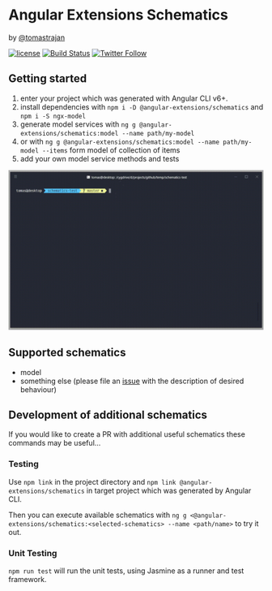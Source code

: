 # Angular Extensions Schematics
by [@tomastrajan](https://twitter.com/tomastrajan)

[![license](https://img.shields.io/github/license/angular-extensions/schematics.svg)](https://github.com/angular-extensions/schematics/blob/master/LICENSE) [![Build Status](https://travis-ci.org/angular-extensions/schematics.svg?branch=master)](https://travis-ci.org/angular-extensions/schematics) [![Twitter Follow](https://img.shields.io/twitter/follow/tomastrajan.svg?style=social&label=Follow)](https://twitter.com/tomastrajan)

## Getting started
1. enter your project which was generated with Angular CLI v6+.
2. install dependencies with `npm i -D @angular-extensions/schematics` and `npm i -S ngx-model`
3. generate model services with `ng g @angular-extensions/schematics:model --name path/my-model`
4. or with `ng g @angular-extensions/schematics:model --name path/my-model --items` form model of collection of items
5. add your own model service methods and tests

![Generating model using schematics](https://raw.githubusercontent.com/angular-extensions/schematics/master/assets/model-schematics.gif)

## Supported schematics
* model
* something else (please file an [issue](https://github.com/angular-extensions/schematics/issues) 
  with the description of desired behaviour)

## Development of additional schematics

If you would like to create a PR with additional useful schematics these commands may be useful...

### Testing

Use `npm link` in the project directory and `npm link @angular-extensions/schematics` 
in target project which was generated by Angular CLI.

Then you can execute available schematics with 
`ng g <@angular-extensions/schematics:<selected-schematics> --name <path/name>` to try it out.

### Unit Testing

`npm run test` will run the unit tests, using Jasmine as a runner and test framework.
 